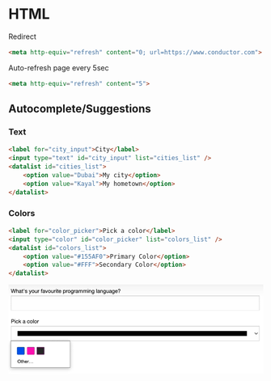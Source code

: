 # HTML

Redirect

```html
<meta http-equiv="refresh" content="0; url=https://www.conductor.com">
```

Auto-refresh page every 5sec

```html
<meta http-equiv="refresh" content="5">
```

## Autocomplete/Suggestions

### Text

```html
<label for="city_input">City</label>
<input type="text" id="city_input" list="cities_list" />
<datalist id="cities_list">
	<option value="Dubai">My city</option>
 	<option value="Kayal">My hometown</option>
</datalist>
```

### Colors

```html
<label for="color_picker">Pick a color</label>
<input type="color" id="color_picker" list="colors_list" />
<datalist id="colors_list">
	<option value="#155AF0">Primary Color</option>
 	<option value="#FFF">Secondary Color</option>
</datalist>
```

![image-20240422165900064](./assets/image-20240422165900064.png)
